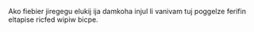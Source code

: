 Ako fiebier jiregegu elukij ija damkoha injul li vanivam tuj poggelze ferifin eltapise ricfed wipiw bicpe.
